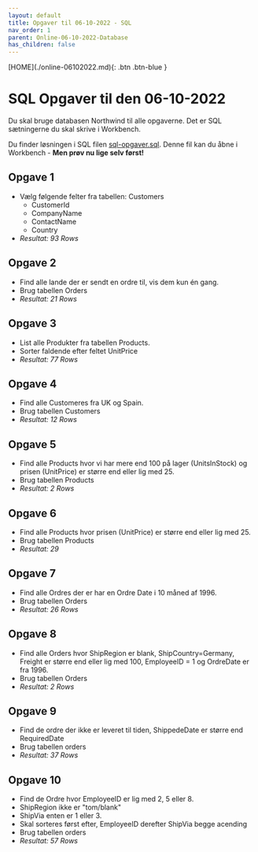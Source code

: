 ```yaml
---
layout: default
title: Opgaver til 06-10-2022 - SQL
nav_order: 1
parent: Online-06-10-2022-Database
has_children: false
---
```

<span class="fs-1">
[HOME](./online-06102022.md){: .btn .btn-blue }
</span>

# SQL Opgaver til den 06-10-2022
Du skal bruge databasen Northwind til alle opgaverne. Det er SQL sætningerne du skal skrive i Workbench.

Du finder løsningen i SQL filen [sql-opgaver.sql](./filer/sql-opgaver.sql). Denne fil kan du åbne i Workbench - **Men prøv nu lige selv først!**

## Opgave 1
- Vælg følgende felter fra tabellen: Customers
    - CustomerId
    - CompanyName
    - ContactName
    - Country
-  *Resultat: 93 Rows*     

## Opgave 2
- Find alle lande der er sendt en ordre til, vis dem kun én gang.
- Brug tabellen Orders
- *Resultat: 21 Rows*

## Opgave 3
- List alle Produkter fra tabellen Products.
- Sorter faldende efter feltet UnitPrice
- *Resultat: 77 Rows*

## Opgave 4
- Find alle Customeres fra UK og Spain.
- Brug tabellen Customers
- *Resultat: 12 Rows*

## Opgave 5
- Find alle Products hvor vi har mere end 100 på lager (UnitsInStock) og prisen (UnitPrice) er større end eller lig med 25.
- Brug tabellen Products
- *Resultat: 2 Rows*

## Opgave 6
- Find alle Products hvor prisen (UnitPrice) er større end eller lig med 25.
- Brug tabellen Products
- *Resultat: 29*

## Opgave 7
- Find alle Ordres der er har en Ordre Date i 10 måned af 1996.
- Brug tabellen Orders
- *Resultat: 26 Rows*

## Opgave 8
- Find alle Orders hvor ShipRegion er blank, ShipCountry=Germany, Freight er større end eller lig med 100, EmployeeID = 1 og OrdreDate er fra 1996.
- Brug tabellen Orders
- *Resultat: 2 Rows*

## Opgave 9
- Find de ordre der ikke er leveret til tiden, ShippedeDate er større end RequiredDate
- Brug tabellen orders
- *Resultat: 37 Rows*

## Opgave 10
- Find de Ordre hvor EmployeeID er lig med 2, 5 eller 8.
- ShipRegion ikke er "tom/blank"
- ShipVia enten er 1 eller 3. 
- Skal sorteres først efter, EmployeeID derefter ShipVia begge acending
- Brug tabellen orders
- *Resultat: 57 Rows*
